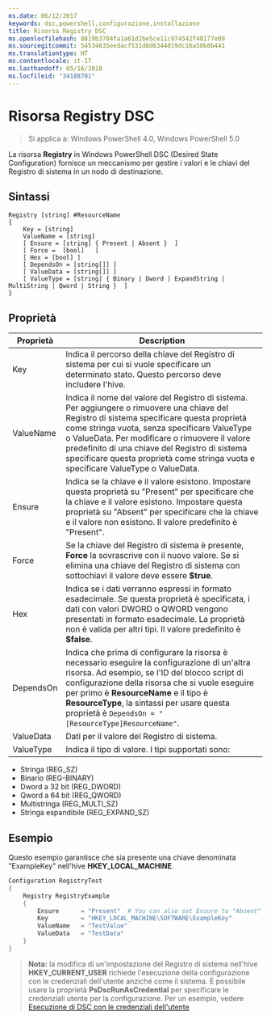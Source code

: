 ```yaml
---
ms.date: 06/12/2017
keywords: dsc,powershell,configurazione,installazione
title: Risorsa Registry DSC
ms.openlocfilehash: 8819b3704fa1a61d2be5ce11c974542f48177e09
ms.sourcegitcommit: 54534635eedacf531d8d6344019dc16a50b8b441
ms.translationtype: HT
ms.contentlocale: it-IT
ms.lasthandoff: 05/16/2018
ms.locfileid: "34188701"
---
```

# <a name="dsc-registry-resource"></a>Risorsa Registry DSC

> Si applica a: Windows PowerShell 4.0, Windows PowerShell 5.0

La risorsa **Registry** in Windows PowerShell DSC (Desired State Configuration) fornisce un meccanismo per gestire i valori e le chiavi del Registro di sistema in un nodo di destinazione.

## <a name="syntax"></a>Sintassi

```
Registry [string] #ResourceName
{
    Key = [string]
    ValueName = [string]
    [ Ensure = [string] { Present | Absent }  ]
    [ Force =  [bool]   ]
    [ Hex = [bool] ]
    [ DependsOn = [string[]] ]
    [ ValueData = [string[]] ]
    [ ValueType = [string] { Binary | Dword | ExpandString | MultiString | Qword | String }  ]
}
```

## <a name="properties"></a>Proprietà
|  Proprietà  |  Description   |
|---|---|
| Key| Indica il percorso della chiave del Registro di sistema per cui si vuole specificare un determinato stato. Questo percorso deve includere l'hive.|
| ValueName| Indica il nome del valore del Registro di sistema. Per aggiungere o rimuovere una chiave del Registro di sistema specificare questa proprietà come stringa vuota, senza specificare ValueType o ValueData. Per modificare o rimuovere il valore predefinito di una chiave del Registro di sistema specificare questa proprietà come stringa vuota e specificare ValueType o ValueData.|
| Ensure| Indica se la chiave e il valore esistono. Impostare questa proprietà su "Present" per specificare che la chiave e il valore esistono. Impostare questa proprietà su "Absent" per specificare che la chiave e il valore non esistono. Il valore predefinito è "Present".|
| Force| Se la chiave del Registro di sistema è presente, __Force__ la sovrascrive con il nuovo valore. Se si elimina una chiave del Registro di sistema con sottochiavi il valore deve essere __$true__.|
| Hex| Indica se i dati verranno espressi in formato esadecimale. Se questa proprietà è specificata, i dati con valori DWORD o QWORD vengono presentati in formato esadecimale. La proprietà non è valida per altri tipi. Il valore predefinito è __$false__.|
| DependsOn| Indica che prima di configurare la risorsa è necessario eseguire la configurazione di un'altra risorsa. Ad esempio, se l'ID del blocco script di configurazione della risorsa che si vuole eseguire per primo è __ResourceName__ e il tipo è __ResourceType__, la sintassi per usare questa proprietà è `DependsOn = "[ResourceType]ResourceName"`.|
| ValueData| Dati per il valore del Registro di sistema.|
| ValueType| Indica il tipo di valore. I tipi supportati sono:
<ul><li>Stringa (REG_SZ)</li>


<li>Binario (REG-BINARY)</li>


<li>Dword a 32 bit (REG_DWORD)</li>


<li>Qword a 64 bit (REG_QWORD)</li>


<li>Multistringa (REG_MULTI_SZ)</li>


<li>Stringa espandibile (REG_EXPAND_SZ)</li></ul>

## <a name="example"></a>Esempio
Questo esempio garantisce che sia presente una chiave denominata "ExampleKey" nell'hive **HKEY\_LOCAL\_MACHINE**.
```powershell
Configuration RegistryTest
{
    Registry RegistryExample
    {
        Ensure      = "Present"  # You can also set Ensure to "Absent"
        Key         = "HKEY_LOCAL_MACHINE\SOFTWARE\ExampleKey"
        ValueName   = "TestValue"
        ValueData   = "TestData"
    }
}
```

>**Nota:** la modifica di un'impostazione del Registro di sistema nell'hive **HKEY\_CURRENT\_USER** richiede l'esecuzione della configurazione con le credenziali dell'utente anziché come il sistema.
>È possibile usare la proprietà **PsDscRunAsCredential** per specificare le credenziali utente per la configurazione. Per un esempio, vedere [Esecuzione di DSC con le credenziali dell'utente](runAsUser.md)
